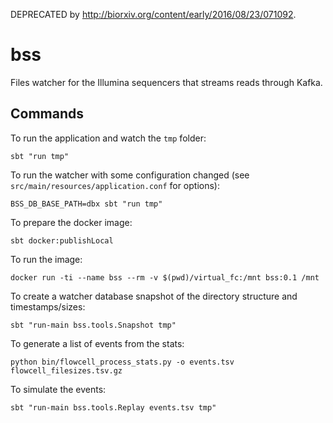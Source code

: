 DEPRECATED by http://biorxiv.org/content/early/2016/08/23/071092.


# bss

Files watcher for the Illumina sequencers that streams reads through Kafka.

## Commands

To run the application and watch the `tmp` folder:
```
sbt "run tmp"
```

To run the watcher with some configuration changed (see `src/main/resources/application.conf` for options):
```
BSS_DB_BASE_PATH=dbx sbt "run tmp"
```

To prepare the docker image:
```
sbt docker:publishLocal
```

To run the image:
```
docker run -ti --name bss --rm -v $(pwd)/virtual_fc:/mnt bss:0.1 /mnt
```

To create a watcher database snapshot of the directory structure and timestamps/sizes:
```
sbt "run-main bss.tools.Snapshot tmp"
```

To generate a list of events from the stats:
```
python bin/flowcell_process_stats.py -o events.tsv flowcell_filesizes.tsv.gz
```

To simulate the events:
```
sbt "run-main bss.tools.Replay events.tsv tmp"
```
